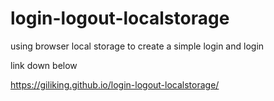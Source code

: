 # login-logout-localstorage


using browser local storage to create a simple login and login 

link down below

 https://giliking.github.io/login-logout-localstorage/
